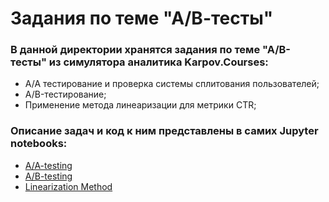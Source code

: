 # Задания по теме "А/В-тесты"

### В данной директории хранятся задания по теме "А/В-тесты" из симулятора аналитика Karpov.Courses:
- A/A тестирование и проверка системы сплитования пользователей;
- A/B-тестирование;
- Применение метода линеаризации для метрики CTR;

### Описание задач и код к ним представлены в самих Jupyter notebooks:
- [A/A-testing](https://github.com/myuvasilev/karpov.courses/blob/main/AB_testing/AA_testing.ipynb)
- [A/B-testing](https://github.com/myuvasilev/karpov.courses/blob/main/AB_testing/AB_testing.ipynb)
- [Linearization Method](https://github.com/myuvasilev/karpov.courses/blob/main/AB_testing/Linearization_method.ipynb)
